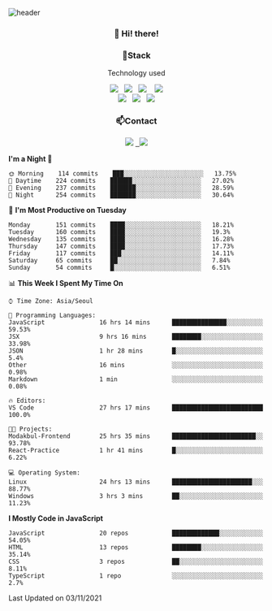 ![header](https://capsule-render.vercel.app/api?type=waving&color=gradient&height=200&text=Che-ri&fontAlign=70&fontAlignY=40&animation=twinkling)

<h3 align="center">👋 Hi! there!</h3>

<h3 align="center">📌Stack</h3>
<p align="center">Technology used</p>
<div align="center"><img src="https://img.shields.io/badge/HTML5-e74c3c?style=flat-square&logo=HTML5&logoColor=white"></img> &nbsp <img src="https://img.shields.io/badge/CSS3-0A84FF?style=flat-square&logo=CSS3&logoColor=white"></img>  &nbsp <img src="https://img.shields.io/badge/SCSS-fd79a8?style=flat-square&logo=Sass&logoColor=white"/></a>&nbsp  &nbsp <img src="https://img.shields.io/badge/styled%2Dcomponents-DB7093?style=flat-square&logo=styled%2Dcomponents&logoColor=white"/></a>
<br><img src="https://img.shields.io/badge/JavaScript-FFCD11?style=flat-square&logo=JavaScript&logoColor=white"></img> &nbsp <img src="https://img.shields.io/badge/React-00BCF6?style=flat-square&logo=React&logoColor=white"></img> &nbsp <img src="https://img.shields.io/badge/Redux-764ABC?style=flat-square&logo=Redux&logoColor=white"/></a></div>

<h3 align="center">📫Contact</h3>
<div align="center"><a href="https://cheri.tistory.com/"><img src="https://img.shields.io/badge/Cheri-AD29B6?style=flat-square&logo=Tidal&logoColor=white"/></a> <a href="rnjs1135@gmail.com"> &nbsp <img src="https://img.shields.io/badge/Gmail-EA4335?style=flat-square&logo=Gmail&logoColor=white"/></a></div>

<!--START_SECTION:waka-->
**I'm a Night 🦉** 

```text
🌞 Morning    114 commits    ███░░░░░░░░░░░░░░░░░░░░░░   13.75% 
🌆 Daytime    224 commits    ██████░░░░░░░░░░░░░░░░░░░   27.02% 
🌃 Evening    237 commits    ███████░░░░░░░░░░░░░░░░░░   28.59% 
🌙 Night      254 commits    ███████░░░░░░░░░░░░░░░░░░   30.64%

```
📅 **I'm Most Productive on Tuesday** 

```text
Monday       151 commits    ████░░░░░░░░░░░░░░░░░░░░░   18.21% 
Tuesday      160 commits    ████░░░░░░░░░░░░░░░░░░░░░   19.3% 
Wednesday    135 commits    ████░░░░░░░░░░░░░░░░░░░░░   16.28% 
Thursday     147 commits    ████░░░░░░░░░░░░░░░░░░░░░   17.73% 
Friday       117 commits    ███░░░░░░░░░░░░░░░░░░░░░░   14.11% 
Saturday     65 commits     ██░░░░░░░░░░░░░░░░░░░░░░░   7.84% 
Sunday       54 commits     █░░░░░░░░░░░░░░░░░░░░░░░░   6.51%

```


📊 **This Week I Spent My Time On** 

```text
⌚︎ Time Zone: Asia/Seoul

💬 Programming Languages: 
JavaScript               16 hrs 14 mins      ███████████████░░░░░░░░░░   59.53% 
JSX                      9 hrs 16 mins       ████████░░░░░░░░░░░░░░░░░   33.98% 
JSON                     1 hr 28 mins        █░░░░░░░░░░░░░░░░░░░░░░░░   5.4% 
Other                    16 mins             ░░░░░░░░░░░░░░░░░░░░░░░░░   0.98% 
Markdown                 1 min               ░░░░░░░░░░░░░░░░░░░░░░░░░   0.08%

🔥 Editors: 
VS Code                  27 hrs 17 mins      █████████████████████████   100.0%

🐱‍💻 Projects: 
Modakbul-Frontend        25 hrs 35 mins      ███████████████████████░░   93.78% 
React-Practice           1 hr 41 mins        █░░░░░░░░░░░░░░░░░░░░░░░░   6.22%

💻 Operating System: 
Linux                    24 hrs 13 mins      ██████████████████████░░░   88.77% 
Windows                  3 hrs 3 mins        ██░░░░░░░░░░░░░░░░░░░░░░░   11.23%

```

**I Mostly Code in JavaScript** 

```text
JavaScript               20 repos            █████████████░░░░░░░░░░░░   54.05% 
HTML                     13 repos            ████████░░░░░░░░░░░░░░░░░   35.14% 
CSS                      3 repos             ██░░░░░░░░░░░░░░░░░░░░░░░   8.11% 
TypeScript               1 repo              ░░░░░░░░░░░░░░░░░░░░░░░░░   2.7%

```



 Last Updated on 03/11/2021
<!--END_SECTION:waka-->
